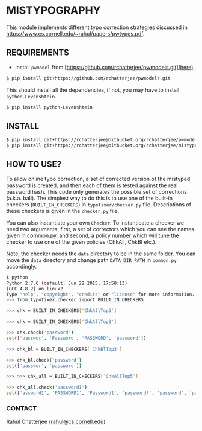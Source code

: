# MISTYPOGRAPHY
This module implements different typo correction strategies discussed
in https://www.cs.cornell.edu/~rahul/papers/pwtypos.pdf.

## REQUIREMENTS
* Install `pwmodel` from [https://github.com/rchatterjee/pwmodels.git](here)
```bash
$ pip isntall git+https://github.com/rchatterjee/pwmodels.git
```
   This should install all the dependencies, if not, you may have to
   install `python-Levenshtein`.
```bash
$ pip install python-Levenshtein
```

## INSTALL

```bash
$ pip install git+https://rchatterjee@bitbucket.org/rchatterjee/pwmodels.git
$ pip install git+https://rchatterjee@bitbucket.org/rchatterjee/mistypography.git
```

## HOW TO USE?  

To allow online typo correction, a set of corrected version of the
mistyped password is created, and then each of them is tested against
the real password hash. This code only generates the possible set of
corrections (a.k.a. ball).  The simplest way to do this is to use one
of the built-in checkers (`BUILT_IN_CHECKERS`) in
`typofixer/checker.py` file. Descriptions of these checkers is given
in the `checker.py` file. 
 
 You can also instantiate your own `Checker`. To instanticate a
 checker we need two arguments, first, a set of correctors which you
 can see the names given in common.py, and second, a policy number
 which will tune the checker to use one of the given policies (ChkAll,
 ChkBl etc.).

Note, the checker needs the `data` directory to be in the same
folder. You can move the `data` directory and change path
`DATA_DIR_PATH` in `common.py` accordingly.

```bash
$ python
Python 2.7.6 (default, Jun 22 2015, 17:58:13) 
[GCC 4.8.2] on linux2
Type "help", "copyright", "credits" or "license" for more information.
>>> from typofixer.checker import BUILT_IN_CHECKERS

>>> chk = BUILT_IN_CHECKERS['ChkAllTop3']

>>> chk = BUILT_IN_CHECKERS['ChkAllTop3'] 

>>> chk.check('password')
set(['passwor', 'Password', 'PASSWORD', 'password'])

>>> chk_bl = BUILT_IN_CHECKERS['ChkBlTop3']

>>> chk_bl.check('password')
set(['passwor', 'password'])

>>> >>> chk_all = BUILT_IN_CHECKERS['ChkAllTop5']

>>> chk_all.check('password1')
set(['assword1', 'PASSWORD1', 'Password1', 'password!', 'password', 'password1'])

```



### CONTACT
Rahul Chatterjee (rahul@cs.cornell.edu)
